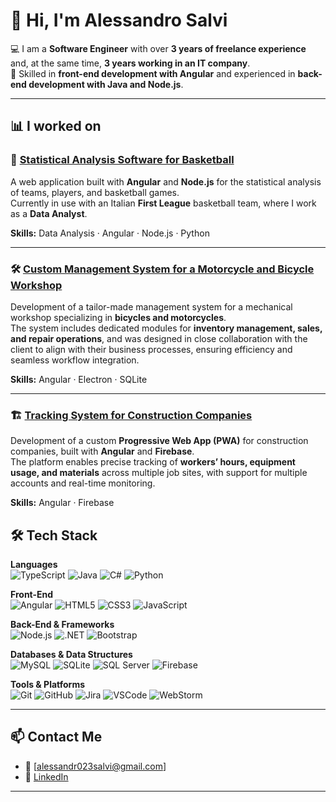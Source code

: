 # 👋 Hi, I'm Alessandro Salvi 

💻 I am a **Software Engineer** with over **3 years of freelance experience** and, at the same time, **3 years working in an IT company**.  
🚀 Skilled in **front-end development with Angular** and experienced in **back-end development with Java and Node.js**.  

---

## 📊 I worked on 

### 🏀 [**Statistical Analysis Software for Basketball**](https://github.com/alerubis/lba)  
A web application built with **Angular** and **Node.js** for the statistical analysis of teams, players, and basketball games.  
Currently in use with an Italian **First League** basketball team, where I work as a **Data Analyst**.  

**Skills:** Data Analysis · Angular · Node.js · Python  

---

### 🛠️ [**Custom Management System for a Motorcycle and Bicycle Workshop**](https://github.com/busi-motorbike)  
Development of a tailor-made management system for a mechanical workshop specializing in **bicycles and motorcycles**.  
The system includes dedicated modules for **inventory management, sales, and repair operations**, and was designed in close collaboration with the client to align with their business processes, ensuring efficiency and seamless workflow integration.  

**Skills:** Angular · Electron · SQLite  

---

### 🏗️ [**Tracking System for Construction Companies**](https://github.com/gervasonibrunosrl)  
Development of a custom **Progressive Web App (PWA)** for construction companies, built with **Angular** and **Firebase**.  
The platform enables precise tracking of **workers’ hours, equipment usage, and materials** across multiple job sites, with support for multiple accounts and real-time monitoring.  

**Skills:** Angular · Firebase  


## 🛠️ Tech Stack  

**Languages**  
![TypeScript](https://img.shields.io/badge/TypeScript-007ACC?style=for-the-badge&logo=typescript&logoColor=white)   ![Java](https://img.shields.io/badge/Java-ED8B00?style=for-the-badge&logo=openjdk&logoColor=white)   ![C#](https://img.shields.io/badge/C%23-239120?style=for-the-badge&logo=c-sharp&logoColor=white)   ![Python](https://img.shields.io/badge/Python-3776AB?style=for-the-badge&logo=python&logoColor=white)  

**Front-End**  
![Angular](https://img.shields.io/badge/Angular-DD0031?style=for-the-badge&logo=angular&logoColor=white)   ![HTML5](https://img.shields.io/badge/HTML5-E34F26?style=for-the-badge&logo=html5&logoColor=white)   ![CSS3](https://img.shields.io/badge/CSS3-1572B6?style=for-the-badge&logo=css3&logoColor=white)   ![JavaScript](https://img.shields.io/badge/JavaScript-F7DF1E?style=for-the-badge&logo=javascript&logoColor=black)  

**Back-End & Frameworks**  
![Node.js](https://img.shields.io/badge/Node.js-339933?style=for-the-badge&logo=nodedotjs&logoColor=white)   ![.NET](https://img.shields.io/badge/.NET-512BD4?style=for-the-badge&logo=dotnet&logoColor=white)   ![Bootstrap](https://img.shields.io/badge/Bootstrap-7952B3?style=for-the-badge&logo=bootstrap&logoColor=white)  

**Databases & Data Structures**  
![MySQL](https://img.shields.io/badge/MySQL-4479A1?style=for-the-badge&logo=mysql&logoColor=white)   ![SQLite](https://img.shields.io/badge/SQLite-003B57?style=for-the-badge&logo=sqlite&logoColor=white)   ![SQL Server](https://img.shields.io/badge/SQL%20Server-CC2927?style=for-the-badge&logo=microsoftsqlserver&logoColor=white)  ![Firebase](https://img.shields.io/badge/Firebase-FFCA28?style=for-the-badge&logo=firebase&logoColor=black)  

**Tools & Platforms**  
![Git](https://img.shields.io/badge/Git-F05032?style=for-the-badge&logo=git&logoColor=white)   ![GitHub](https://img.shields.io/badge/GitHub-181717?style=for-the-badge&logo=github&logoColor=white)   ![Jira](https://img.shields.io/badge/Jira-0052CC?style=for-the-badge&logo=jira&logoColor=white)   ![VSCode](https://img.shields.io/badge/VSCode-007ACC?style=for-the-badge&logo=visualstudiocode&logoColor=white)   ![WebStorm](https://img.shields.io/badge/WebStorm-000000?style=for-the-badge&logo=webstorm&logoColor=white)  

---

## 📫 Contact Me  

- 📧 [alessandr023salvi@gmail.com]  
- 💼 [LinkedIn](https://www.linkedin.com/in/alessandro-salvi-aaa298210/)  

---
